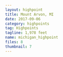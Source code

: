 ```yaml
---
layout: highpoint
title: Mount Arvon, MI
date: 2017-09-06
category: highpoints
tag: Highpoints
tagline: 1,978 feet
name: michigan_highpoint
files: 8
thumbnail: 7
---
```

